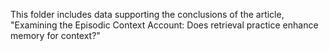This folder includes data supporting the conclusions of the article, "Examining the Episodic Context Account: Does retrieval practice enhance memory for context?"
